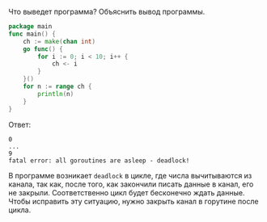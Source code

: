 Что выведет программа? Объяснить вывод программы.

```go
package main
func main() {
	ch := make(chan int)
	go func() {
		for i := 0; i < 10; i++ {
			ch <- i
		}
	}()
	for n := range ch {
		println(n)
	}
}
```

Ответ:
```
0
...
9
fatal error: all goroutines are asleep - deadlock!
```

В программе возникает `deadlock` в цикле, где числа вычитываются из канала, так как, после того, как закончили писать данные в канал, его не закрыли. 
Соответственно цикл будет бесконечно ждать данные. Чтобы исправить эту ситуацию, нужно закрыть канал в горутине после цикла.